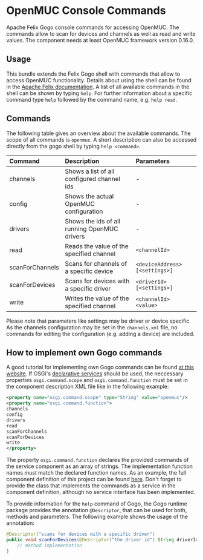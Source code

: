 # OpenMUC Console Commands
Apache Felix Gogo console commands for accessing OpenMUC. The commands allow to scan for devices and channels as well as read and write values. The component needs at least OpenMUC framework version 0.16.0.

## Usage
This bundle extends the Felix Gogo shell with commands that allow to access OpenMUC functionality. Details about using the shell
can be found in the [Apache Felix documentation](https://felix.apache.org/documentation/subprojects/apache-felix-framework/apache-felix-framework-usage-documentation.html). A list of all available commands in the shell can be shown by typing `help`. For further information about a specific command type `help` followed by the command name, e.g. `help read`.

## Commands
The following table gives an overview about the available commands. The scope of all commands is `openmuc`.
A short description can also be accessed directly from the gogo shell by typing `help <command>`.

| Command | Description | Parameters |
|:--------------|:----------------------------|:-----------------|
| channels | Shows a list of all configured channel ids | - |
| config | Shows the actual OpenMUC configuration | - |
| drivers | Shows the ids of all running OpenMUC drivers | - |
| read | Reads the value of the specified channel | `<channelId>` |
| scanForChannels | Scans for channels of a specific device | `<deviceAddress> [<settings>]` |
| scanForDevices | Scans for devices with a specific driver | `<driverId> [<settings>]` |
| write | Writes the value of the specified channel | `<channelId> <value>` |

Please note that parameters like settings may be driver or device specific. As the channels configuration may
be set in the `channels.xml` file, no commands for editing the configuration (e.g. adding a device) are included.

## How to implement own Gogo commands
A good tutorial for implementing own Gogo commands can be found [at this website](http://coders-kitchen.com/2012/04/06/tutorial-an-own-gogo-shell-command/). If OSGi's [declarative services](http://blog.vogella.com/2016/06/21/getting-started-with-osgi-declarative-services/) should be used, the neccessary properties `osgi.command.scope` and `osgi.command.function` must be set in the component description XML file like in the following example:

```xml
<property name="osgi.command.scope" type="String" value="openmuc"/>
<property name="osgi.command.function">
channels
config
drivers
read
scanForChannels
scanForDevices
write
</property>
```

The property `osgi.command.function` declares the provided commands of the service component as an array of strings. The implementation function names *must* match the declared function names. As an example, the full component definition of this project can be found [here](https://github.com/openmucextensions/console/blob/master/src/main/resources/OSGI-INF/components.xml). Don't forget to provide the class that implements the commands as a service in the component definition, although no service interface has been implemented.

To provide information for the `help` command of Gogo, the Gogo runtime package provides the annotation `@Descriptor`, that can be used for both, methods and parameters. The following example shows the usage of the annotation:

```java
@Descriptor("scans for devices with a specific driver")
public void scanForDevices(@Descriptor("the driver id") String driverId) {
	// method implementation
}
```
